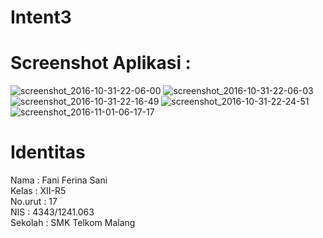 # Intent3

# Screenshot Aplikasi : <br>
![screenshot_2016-10-31-22-06-00](https://cloud.githubusercontent.com/assets/22524223/19877077/86ea0e76-a00e-11e6-9e64-9af22b21313e.png)
![screenshot_2016-10-31-22-06-03](https://cloud.githubusercontent.com/assets/22524223/19877079/86ea49ae-a00e-11e6-89f7-662e57cbf215.png)
![screenshot_2016-10-31-22-16-49](https://cloud.githubusercontent.com/assets/22524223/19877078/86ea2488-a00e-11e6-8b21-86fa8404e33b.png)
![screenshot_2016-10-31-22-24-51](https://cloud.githubusercontent.com/assets/22524223/19877080/86ecb162-a00e-11e6-8f31-d61f0348d17b.png)
![screenshot_2016-11-01-06-17-17](https://cloud.githubusercontent.com/assets/22524223/19877081/8710a50e-a00e-11e6-8ebe-50f76e576934.png)

# Identitas
Nama : Fani Ferina Sani <br>
Kelas : XII-R5 <br>
No.urut : 17 <br>
NIS : 4343/1241.063<br>
Sekolah : SMK Telkom Malang<br>
